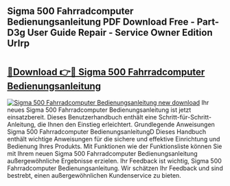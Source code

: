 ## Sigma 500 Fahrradcomputer Bedienungsanleitung PDF Download Free - Part-D3g User Guide Repair - Service Owner Edition UrIrp

# <h2><a href="http://df1w2w.blite.top/?on=Sigma+500+Fahrradcomputer+Bedienungsanleitung">🔗Download 👉🔴 Sigma 500 Fahrradcomputer Bedienungsanleitung</a></h2>

[![Sigma 500 Fahrradcomputer Bedienungsanleitung new download](https://i.imgur.com/lujVjoI.png)](http://df1w2w.blite.top/?on=Sigma+500+Fahrradcomputer+Bedienungsanleitung)
Ihr neues Sigma 500 Fahrradcomputer Bedienungsanleitung ist jetzt einsatzbereit. Dieses Benutzerhandbuch enthält eine Schritt-für-Schritt-Anleitung, die Ihnen den Einstieg erleichtert. Grundlegende Anweisungen Sigma 500 Fahrradcomputer BedienungsanleitungD Dieses Handbuch enthält wichtige Anweisungen für die sichere und effektive Einrichtung und Bedienung Ihres Produkts. Mit Funktionen wie der Funktionsliste können Sie mit Ihrem neuen Sigma 500 Fahrradcomputer Bedienungsanleitung außergewöhnliche Ergebnisse erzielen. Ihr Feedback ist wichtig, Sigma 500 Fahrradcomputer Bedienungsanleitung. Wir schätzen Ihr Feedback und sind bestrebt, einen außergewöhnlichen Kundenservice zu bieten.
